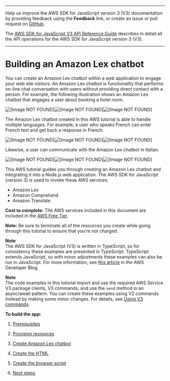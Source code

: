 --------

Help us improve the AWS SDK for JavaScript version 3 \(V3\) documentation by providing feedback using the **Feedback** link, or create an issue or pull request on [GitHub](https://github.com/awsdocs/aws-sdk-for-javascript-v3)\.

 The [AWS SDK for JavaScript V3 API Reference Guide](https://docs.aws.amazon.com/AWSJavaScriptSDK/v3/latest/index.html) describes in detail all the API operations for the AWS SDK for JavaScript version 3 \(V3\)\.

--------

# Building an Amazon Lex chatbot<a name="lex-bot-example"></a>

You can create an Amazon Lex chatbot within a web application to engage your web site visitors\. An Amazon Lex chatbot is functionality that performs on\-line chat conversation with users without providing direct contact with a person\. For example, the following illustration shows an Amazon Lex chatbot that engages a user about booking a hotel room\.

![\[Image NOT FOUND\]](http://docs.aws.amazon.com/sdk-for-javascript/v3/developer-guide/images/lex_example/chatintro.png)![\[Image NOT FOUND\]](http://docs.aws.amazon.com/sdk-for-javascript/v3/developer-guide/)![\[Image NOT FOUND\]](http://docs.aws.amazon.com/sdk-for-javascript/v3/developer-guide/)

The Amazon Lex chatbot created in this AWS tutorial is able to handle multiple languages\. For example, a user who speaks French can enter French text and get back a response in French\.

![\[Image NOT FOUND\]](http://docs.aws.amazon.com/sdk-for-javascript/v3/developer-guide/images/lex_example/LanChatBot2.png)![\[Image NOT FOUND\]](http://docs.aws.amazon.com/sdk-for-javascript/v3/developer-guide/)![\[Image NOT FOUND\]](http://docs.aws.amazon.com/sdk-for-javascript/v3/developer-guide/)

Likewise, a user can communicate with the Amazon Lex chatbot in Italian\.

![\[Image NOT FOUND\]](http://docs.aws.amazon.com/sdk-for-javascript/v3/developer-guide/images/lex_example/LanChatBot3.png)![\[Image NOT FOUND\]](http://docs.aws.amazon.com/sdk-for-javascript/v3/developer-guide/)![\[Image NOT FOUND\]](http://docs.aws.amazon.com/sdk-for-javascript/v3/developer-guide/)

This AWS tutorial guides you through creating an Amazon Lex chatbot and integrating it into a Node\.js web application\. The AWS SDK for JavaScript \(version 3\) is used to invoke these AWS services:
+ Amazon Lex
+ Amazon Comprehend
+ Amazon Translate

**Cost to complete:** The AWS services included in this document are included in the [AWS Free Tier](https://aws.amazon.com/free/?all-free-tier.sort-by=item.additionalFields.SortRank&all-free-tier.sort-order=asc)\.

**Note:** Be sure to terminate all of the resources you create while going through this tutorial to ensure that you’re not charged\.

**Note**  
The AWS SDK for JavaScript \(V3\) is written in TypeScript, so for consistency these examples are presented in TypeScript\. TypeScript extends JavaScript, so with minor adjustments these examples can also be run in JavaScript\. For more information, see [this article](https://aws.amazon.com/blogs/developer/first-class-typescript-support-in-modular-aws-sdk-for-javascript/) in the AWS Developer Blog\.

**Note**  
The code examples in this tutorial import and use the required AWS Service V3 package clients, V3 commands, and use the `send` method in an async/await pattern\. You can create these examples using V2 commands instead by making some minor changes\. For details, see [Using V3 commands](welcome.md#using_v3_commands)\.

**To build the app:**

1. [Prerequisites](lex-bot-example-prerequisites.md)

1. [Provision resources](lex-bot-provision-resources.md)

1. [Create Amazon Lex chatbot](lex-bot-example-create-lex-bot.md)

1. [Create the HTML](lex-bot-example-html.md)

1. [Create the browser script](lex-bot-example-script.md)

1. [Next steps](lex-bot-example-next-steps.md)